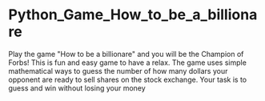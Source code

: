 # Python_Game_How_to_be_a_billionare
Play the game "How to be a billionare" and you will be the Champion of Forbs! This is fun and easy game to have a relax. The game uses simple mathematical ways to guess the number of how many dollars your opponent are ready to sell shares on the stock exchange. Your task is to guess and win without losing your money
